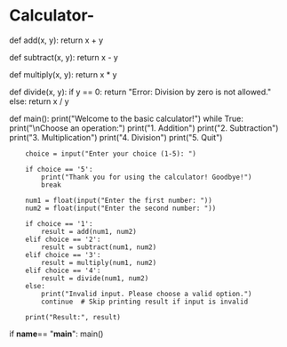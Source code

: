 # Calculator-
def add(x, y):
    return x + y

def subtract(x, y):
    return x - y

def multiply(x, y):
    return x * y

def divide(x, y):
    if y == 0:
        return "Error: Division by zero is not allowed."
    else:
        return x / y

def main():
    print("Welcome to the basic calculator!")
    while True:
        print("\nChoose an operation:")
        print("1. Addition")
        print("2. Subtraction")
        print("3. Multiplication")
        print("4. Division")
        print("5. Quit")

        choice = input("Enter your choice (1-5): ")

        if choice == '5':
            print("Thank you for using the calculator! Goodbye!")
            break

        num1 = float(input("Enter the first number: "))
        num2 = float(input("Enter the second number: "))

        if choice == '1':
            result = add(num1, num2)
        elif choice == '2':
            result = subtract(num1, num2)
        elif choice == '3':
            result = multiply(num1, num2)
        elif choice == '4':
            result = divide(num1, num2)
        else:
            print("Invalid input. Please choose a valid option.")
            continue  # Skip printing result if input is invalid

        print("Result:", result)

if __name__== "__main__":
    main()
